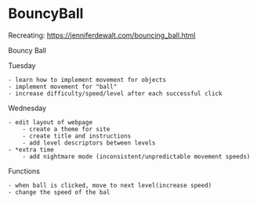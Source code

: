 # BouncyBall
Recreating: https://jenniferdewalt.com/bouncing_ball.html

Bouncy Ball

Tuesday

	- learn how to implement movement for objects
	- implement movement for "ball"
	- increase difficulty/speed/level after each successful click
	
Wednesday

	- edit layout of webpage
		- create a theme for site
		- create title and instructions
		- add level descriptors between levels
	- *extra time
		- add nightmare mode (inconsistent/unpredictable movement speeds)

Functions

	- when ball is clicked, move to next level(increase speed)
	- change the speed of the bal
  

